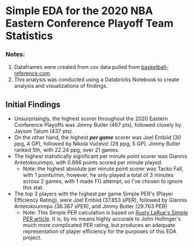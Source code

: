# Simple EDA for the 2020 NBA Eastern Conference Playoff Team Statistics
### Notes:
1) Dataframes were created from csv data pulled from [basketball-reference.com](https://www.basketball-reference.com/playoffs/NBA_2020.html).
2) This analysis was conducted using a Databricks Notebook to create analysis and visualizations of findings.

## Initial Findings

* Unsurprisingly, the highest scorer throughout the 2020 Eastern Conference Playoffs was Jimmy Butler (467 pts), followed closely by Jayson Tatum (437 pts).
* On the other hand, the highest **_per game_** scorer was Joel Embiid (30 ppg, 4 GP), followed by Nikola Vučević (28 ppg, 5 GP). Jimmy Butler ranked 5th, with 22.24 ppg, over 21 games.
* The highest statistically significant per minute point scorer was Giannis Antetokounmpo, with 0.866 points scored per minute played.
  - Note: the highest absolute per minute point scorer was Tacko Fall, with 1 points/min, however, he only played a total of 3 minutes across 2 games, with 1 made FG attempt, so I've chosen to ignore this stat.
* The top 3 players with the highest per game Simple PER's (Player Efficiency Rating), were Joel Embiid (37.853 sPER), followed by Giannis Antetokounmpo (36.367 sPER), and Jimmy Butler (29.763 PER)
  - Note: This Simple PER calculation is based on [Rusty LaRue's Simple PER article](http://www.rustylarue.com/more-than-94rsquo/player-efficiency-stats). It is, by no means highly accurate to John Hollinger's much more complicated PER rating, but produces an adequate representation of player efficiency for the purposes of this EDA project.
